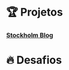 # :trophy:  Projetos

### [Stockholm Blog](https://github.com/Luuck4s/AceleraDev-React/tree/master/Modulo%201/Blog-Stockholm)


# :fire: Desafios 